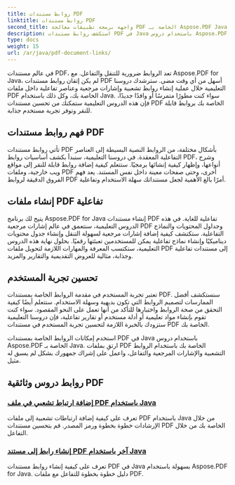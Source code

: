 ```yaml
---
title: روابط مستندات PDF
linktitle: روابط مستندات PDF
second_title: واجهة برمجة تطبيقات معالجة PDF الخاصة بـ Aspose.PDF Java
description: استكشف روابط مستندات PDF في Java باستخدام دروس Aspose.PDF for Java. أنشئ روابط تشعبية وإشارات مرجعية وملفات PDF تفاعلية بسهولة.
type: docs
weight: 15
url: /ar/java/pdf-document-links/
---
```


في عالم مستندات PDF، تعد الروابط ضرورية للتنقل والتفاعل. مع Aspose.PDF for Java، لم يكن إتقان روابط مستندات PDF أسهل من أي وقت مضى. سترشدك دروسنا التعليمية خلال عملية إنشاء روابط تشعبية وإشارات مرجعية وعناصر تفاعلية داخل ملفات PDF الخاصة بك، وكل ذلك باستخدام Java. سواء كنت مطورًا متمرسًا أو وافدًا جديدًا، فإن هذه الدروس التعليمية ستمكنك من تحسين مستندات PDF الخاصة بك بروابط قابلة للنقر وتوفر تجربة مستخدم جذابة.

## فهم روابط مستندات PDF

تأتي روابط مستندات PDF بأشكال مختلفة، من الروابط النصية البسيطة إلى العناصر التفاعلية المعقدة. في دروسنا التعليمية، سنبدأ بكشف أساسيات روابط PDF، وشرح أنواعها، وإظهار كيفية إنشائها برمجيًا. ستتعلم كيفية إضافة روابط قابلة للنقر إلى مواقع ويب خارجية، وملفات PDF أخرى، وحتى صفحات معينة داخل نفس المستند. يعد فهم الفروق الدقيقة لروابط PDF أمرًا بالغ الأهمية لجعل مستنداتك سهلة الاستخدام وتفاعلية.

## إنشاء ملفات PDF تفاعلية

يتيح لك برنامج Aspose.PDF for Java إنشاء مستندات PDF تفاعلية للغاية. في هذه الدروس التعليمية، سنتعمق في عالم إشارات مرجعية PDF وجداول المحتويات والنماذج التفاعلية. ستكتشف كيفية إضافة إشارات مرجعية لسهولة التنقل وإنشاء جدول محتويات ديناميكيًا وإنشاء نماذج تفاعلية يمكن للمستخدمين تعبئتها رقميًا. بحلول نهاية هذه الدروس التعليمية، ستكتسب المعرفة والمهارات اللازمة لتحويل ملفات PDF إلى مستندات تفاعلية وجذابة، مثالية للعروض التقديمية والتقارير والمزيد.

## تحسين تجربة المستخدم

تعتبر تجربة المستخدم في مقدمة الروابط الخاصة بمستندات PDF. سنستكشف أفضل الممارسات لتصميم الروابط التي تكون بديهية وسهلة الاستخدام. ستتعلم أيضًا كيفية التحقق من صحة الروابط واختبارها للتأكد من أنها تعمل على النحو المقصود. سواء كنت تقوم بإنشاء مواد تعليمية أو أدلة مستخدم أو تقارير تفاعلية، فإن دروسنا التعليمية ستزودك بالخبرة اللازمة لتحسين تجربة المستخدم في مستندات PDF الخاصة بك.

استخدم إمكانات الروابط الخاصة بمستندات PDF في Java باستخدام دروس Aspose.PDF الخاصة بـ Java. ارتقِ بملفات PDF الخاصة بك باستخدام الروابط التشعبية والإشارات المرجعية والتفاعل، واعمل على إشراك جمهورك بشكل لم يسبق له مثيل.

## روابط دروس وثائقية PDF
### [إضافة ارتباط تشعبي في ملف PDF باستخدام Java](./add-hyperlink-in-pdf-file-using-java/)
تعرف على كيفية إضافة ارتباطات تشعبية إلى ملفات PDF باستخدام Java من خلال الإرشادات خطوة بخطوة ورمز المصدر. قم بتحسين مستندات PDF الخاصة بك من خلال التفاعل.
### [إنشاء رابط إلى مستند PDF آخر باستخدام Java](./create-a-link-to-another-pdf-document-using-java/)
تعرف على كيفية إنشاء روابط مستندات PDF في Java بسهولة باستخدام Aspose.PDF for Java. دليل خطوة بخطوة للتفاعل مع ملفات PDF.